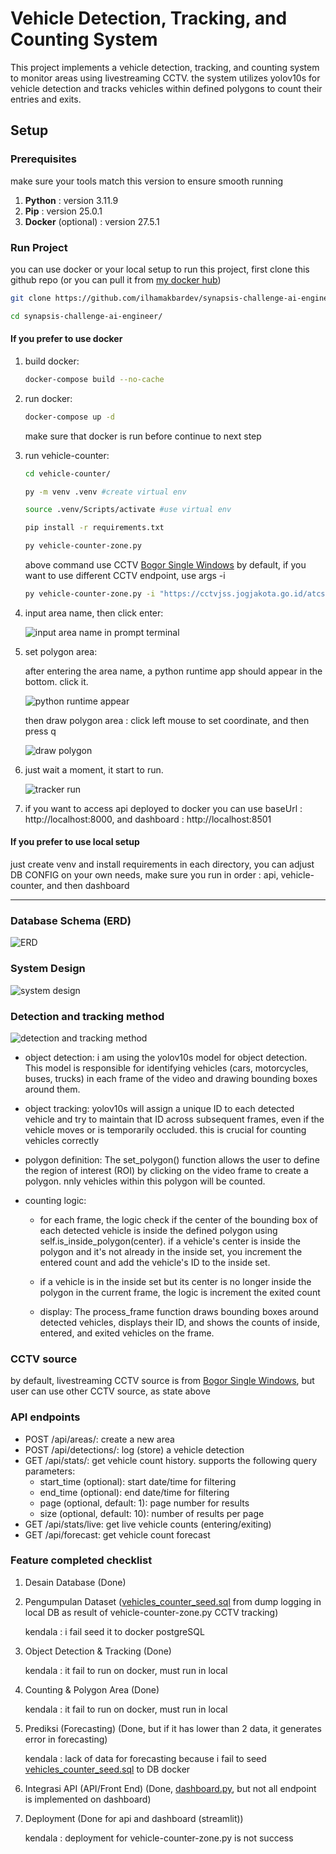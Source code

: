 # Vehicle Detection, Tracking, and Counting System

This project implements a vehicle detection, tracking, and counting system to monitor areas using livestreaming CCTV. the system utilizes yolov10s for vehicle detection and tracks vehicles within defined polygons to count their entries and exits.

## Setup

### Prerequisites

make sure your tools match this version to ensure smooth running

1. **Python** : version 3.11.9
2. **Pip** : version 25.0.1
3. **Docker** (optional) : version 27.5.1

### Run Project

you can use docker or your local setup to run this project, first clone this github repo (or you can pull it from [my docker hub](https://hub.docker.com/repositories/vicase312))

```bash
git clone https://github.com/ilhamakbardev/synapsis-challenge-ai-engineer.git

cd synapsis-challenge-ai-engineer/
```



#### If you prefer to use docker

1. build docker:

   ```bash
   docker-compose build --no-cache
   ```

2. run docker:

   ```bash
   docker-compose up -d
   ```

   make sure that docker is run before continue to next step

3. run vehicle-counter:

   ```bash
   cd vehicle-counter/

   py -m venv .venv #create virtual env

   source .venv/Scripts/activate #use virtual env

   pip install -r requirements.txt

   py vehicle-counter-zone.py
   ```

   above command use CCTV [Bogor Single Windows](https://bsw.kotabogor.go.id/cctv/59/detail) by default, if you want to use different CCTV endpoint, use args -i

   ```bash
   py vehicle-counter-zone.py -i "https://cctvjss.jogjakota.go.id/atcs/ATCS_Simpang_Demangan_View_Selatan.stream/playlist.m3u8"
   ```

4. input area name, then click enter:

   ![input area name in prompt terminal](assets-readme/image.png)

5. set polygon area:

   after entering the area name, a python runtime app should appear in the bottom. click it.
   
   ![python runtime appear](assets-readme/set-polygon-1.png)

   then draw polygon area : click left mouse to set coordinate, and then press q
   
   ![draw polygon](assets-readme/set-polygon-2.png)

7. just wait a moment, it start to run.
   
   ![tracker run](assets-readme/set-polygon-3.png)

9. if you want to access api deployed to docker you can use baseUrl : http://localhost:8000, and dashboard : http://localhost:8501

#### If you prefer to use local setup

just create venv and install requirements in each directory, you can adjust DB CONFIG on your own needs, make sure you run in order : api, vehicle-counter, and then dashboard

---

### Database Schema (ERD)

![ERD](assets-readme/erd.png)

### System Design

![system design](assets-readme/system-design.png)

### Detection and tracking method

![detection and tracking method](assets-readme/tracker-system.png)

- object detection: i am using the yolov10s model for object detection. This model is responsible for identifying vehicles (cars, motorcycles, buses, trucks) in each frame of the video and drawing bounding boxes around them.

- object tracking: yolov10s will assign a unique ID to each detected vehicle and try to maintain that ID across subsequent frames, even if the vehicle moves or is temporarily occluded. this is crucial for counting vehicles correctly

- polygon definition: The set_polygon() function allows the user to define the region of interest (ROI) by clicking on the video frame to create a polygon. nnly vehicles within this polygon will be counted.

- counting logic:

  - for each frame, the logic check if the center of the bounding box of each detected vehicle is inside the defined polygon using self.is_inside_polygon(center). if a vehicle's center is inside the polygon and it's not already in the inside set, you increment the entered count and add the vehicle's ID to the inside set.

  - if a vehicle is in the inside set but its center is no longer inside the polygon in the current frame, the logic is increment the exited count

  - display: The process_frame function draws bounding boxes around detected vehicles, displays their ID, and shows the counts of inside, entered, and exited vehicles on the frame.

### CCTV source

by default, livestreaming CCTV source is from [Bogor Single Windows](https://bsw.kotabogor.go.id/cctv/59/detail), but user can use other CCTV source, as state above

### API endpoints

- POST /api/areas/: create a new area
- POST /api/detections/: log (store) a vehicle detection
- GET /api/stats/: get vehicle count history. supports the following query parameters:
  - start_time (optional): start date/time for filtering
  - end_time (optional): end date/time for filtering
  - page (optional, default: 1): page number for results
  - size (optional, default: 10): number of results per page
- GET /api/stats/live: get live vehicle counts (entering/exiting)
- GET /api/forecast: get vehicle count forecast

### Feature completed checklist

1. Desain Database (Done)

2. Pengumpulan Dataset ([vehicles_counter_seed.sql](vehicles_counter_seed.sql) from dump logging in local DB as result of vehicle-counter-zone.py CCTV tracking)

   kendala : i fail seed it to docker postgreSQL

3. Object Detection & Tracking (Done)

   kendala : it fail to run on docker, must run in local

4. Counting & Polygon Area (Done)

   kendala : it fail to run on docker, must run in local

5. Prediksi (Forecasting) (Done, but if it has lower than 2 data, it generates error in forecasting)

   kendala : lack of data for forecasting because i fail to seed [vehicles_counter_seed.sql](vehicles_counter_seed.sql) to DB docker

6. Integrasi API (API/Front End) (Done, [dashboard.py](./dashboard/dashboard.py), but not all endpoint is implemented on dashboard)

7. Deployment (Done for api and dashboard (streamlit))

   kendala : deployment for vehicle-counter-zone.py is not success

